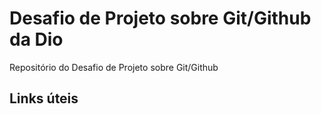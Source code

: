# Desafio de Projeto sobre Git/Github da Dio
Repositório do Desafio de Projeto sobre Git/Github

## Links úteis

